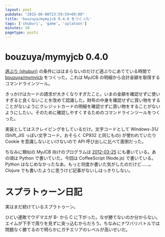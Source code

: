 ```yaml
---
layout: post
pubdate: "2015-06-08T23:59:59+09:00"
title: 'bouzuya/mymyjcb 0.4.0 をつくった'
tags: ['shuburi', 'game', 'splatoon']
minutes: 10
pagetype: posts
---
```

# bouzuya/mymyjcb 0.4.0

[週ぶり (shuburi)][shuburi] の条件にははまらないのだけど週ぶりにあてている時間で [bouzuya/mymyjcb][] をつくった。これは MyJCB の明細から合計金額を取得するコマンドラインツール。

きっかけはカードの請求が大きくなりすぎたこと。いまの金額を確認せずに使いすぎると良くないことを改めて認識した。財布の中身を確認せずに買い物をすることがないようにクレジットカードの明細を確認せずに買い物をすることがないようにしたい。そのために確認しやすくするためのコマンドラインツールをつくった。

実装としてはスクレイピングをしているだけ。文字コードとして Windows-31J (Shift_JIS っぽい文字コード。おそらく CP932 と同じもの) が使われていたり Cookie を意識しないといけないので API 呼び出しに比べて面倒だった。

ちなみに類似の MyJCB 向けのプログラムは [2012-03-25][] にも書いている。あの頃は Python で書いていた。今回は CoffeeScript (Node.js) で書いている。Python はなじめなかったなあ。もっと何度か書いた気がしたのだけど……。Clojure でも書いたように思うけど記事がないしはっきりしない。

# スプラトゥーン日記

実はまだ続けているスプラトゥーン。

ひどい連敗でウデマエが B- から C に下がった。なぜ勝てないのか分からない。エイムが下手で周りを見ずに突っ込むからだろう。ちなみにナワバリバトルでは問題なく勝てるので明らかにガチエリアのレベルが高いせいだ。

[shuburi]: http://shuburi.org
[bouzuya/mymyjcb]: https://github.com/bouzuya/mymyjcb
[2012-03-25]: http://blog.bouzuya.net/2012/03/25/
